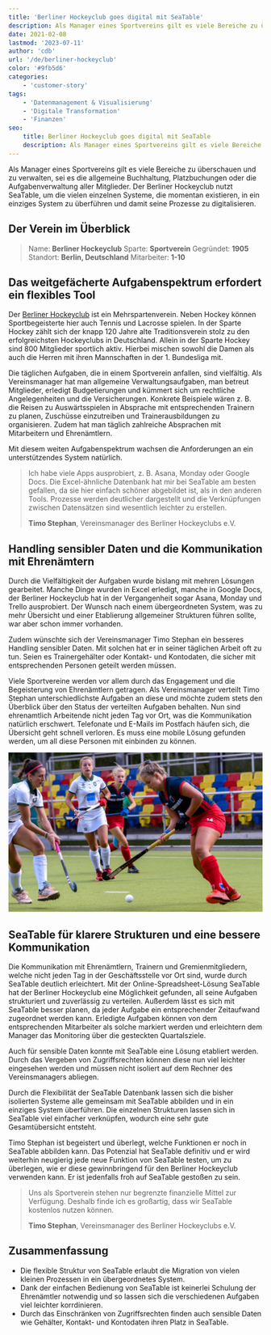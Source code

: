 ```yaml
---
title: 'Berliner Hockeyclub goes digital mit SeaTable'
description: Als Manager eines Sportvereins gilt es viele Bereiche zu überschauen und zu verwalten, sei es die allgemeine Buchhaltung, Platzbuchungen oder die Aufgabenverwaltung aller Mitglieder. Der Berliner Hockeyclub nutzt SeaTable, um die vielen einzelnen Systeme, die momentan existieren, in ein einziges System zu überführen und damit seine Prozesse zu digitalisieren.
date: 2021-02-08
lastmod: '2023-07-11'
author: 'cdb'
url: '/de/berliner-hockeyclub'
color: '#9fb5d6'
categories:
    - 'customer-story'
tags:
    - 'Datenmanagement & Visualisierung'
    - 'Digitale Transformation'
    - 'Finanzen'
seo:
    title: Berliner Hockeyclub goes digital mit SeaTable
    description: Als Manager eines Sportvereins gilt es viele Bereiche zu überschauen und zu verwalten, sei es die allgemeine Buchhaltung, Platzbuchungen oder die Aufgabenverwaltung aller Mitglieder. Der Berliner Hockeyclub nutzt SeaTable, um die vielen einzelnen Systeme, die momentan existieren, in ein einziges System zu überführen und damit seine Prozesse zu digitalisieren.
---
```


Als Manager eines Sportvereins gilt es viele Bereiche zu überschauen und zu verwalten, sei es die allgemeine Buchhaltung, Platzbuchungen oder die Aufgabenverwaltung aller Mitglieder. Der Berliner Hockeyclub nutzt SeaTable, um die vielen einzelnen Systeme, die momentan existieren, in ein einziges System zu überführen und damit seine Prozesse zu digitalisieren.

## Der Verein im Überblick

> Name: **Berliner Hockeyclub**
> Sparte: **Sportverein**
> Gegründet: **1905**
> Standort: **Berlin, Deutschland**
> Mitarbeiter: **1-10**

## Das weitgefächerte Aufgabenspektrum erfordert ein flexibles Tool

Der [Berliner Hockeyclub](https://www.berlinerhc.de/) ist ein Mehrspartenverein. Neben Hockey können Sportbegeisterte hier auch Tennis und Lacrosse spielen. In der Sparte Hockey zählt sich der knapp 120 Jahre alte Traditionsverein stolz zu den erfolgreichsten Hockeyclubs in Deutschland. Allein in der Sparte Hockey sind 800 Mitglieder sportlich aktiv. Hierbei mischen sowohl die Damen als auch die Herren mit ihren Mannschaften in der 1. Bundesliga mit.

Die täglichen Aufgaben, die in einem Sportverein anfallen, sind vielfältig. Als Vereinsmanager hat man allgemeine Verwaltungsaufgaben, man betreut Mitglieder, erledigt Budgetierungen und kümmert sich um rechtliche Angelegenheiten und die Versicherungen. Konkrete Beispiele wären z. B. die Reisen zu Auswärtsspielen in Absprache mit entsprechenden Trainern zu planen, Zuschüsse einzutreiben und Trainerausbildungen zu organisieren. Zudem hat man täglich zahlreiche Absprachen mit Mitarbeitern und Ehrenämtlern.

Mit diesem weiten Aufgabenspektrum wachsen die Anforderungen an ein unterstützendes System natürlich.

> Ich habe viele Apps ausprobiert, z. B. Asana, Monday oder Google Docs. Die Excel-ähnliche Datenbank hat mir bei SeaTable am besten gefallen, da sie hier einfach schöner abgebildet ist, als in den anderen Tools. Prozesse werden deutlicher dargestellt und die Verknüpfungen zwischen Datensätzen sind wesentlich leichter zu erstellen.
>
> **Timo Stephan**, Vereinsmanager des Berliner Hockeyclubs e.V.

## Handling sensibler Daten und die Kommunikation mit Ehrenämtern

Durch die Vielfältigkeit der Aufgaben wurde bislang mit mehren Lösungen gearbeitet. Manche Dinge wurden in Excel erledigt, manche in Google Docs, der Berliner Hockeyclub hat in der Vergangenheit sogar Asana, Monday und Trello ausprobiert. Der Wunsch nach einem übergeordneten System, was zu mehr Übersicht und einer Etablierung allgemeiner Strukturen führen sollte, war aber schon immer vorhanden.

Zudem wünschte sich der Vereinsmanager Timo Stephan ein besseres Handling sensibler Daten. Mit solchen hat er in seiner täglichen Arbeit oft zu tun. Seien es Trainergehälter oder Kontakt- und Kontodaten, die sicher mit entsprechenden Personen geteilt werden müssen.

Viele Sportvereine werden vor allem durch das Engagement und die Begeisterung von Ehrenämtlern getragen. Als Vereinsmanager verteilt Timo Stephan unterschiedlichste Aufgaben an diese und möchte zudem stets den Überblick über den Status der verteilten Aufgaben behalten. Nun sind ehrenamtlich Arbeitende nicht jeden Tag vor Ort, was die Kommunikation natürlich erschwert. Telefonate und E-Mails im Postfach häufen sich, die Übersicht geht schnell verloren. Es muss eine mobile Lösung gefunden werden, um all diese Personen mit einbinden zu können.

![Digitalisierung eines Sportvereins mit SeaTable](berliner-hockeyclub-goes-digital.jpg)

## SeaTable für klarere Strukturen und eine bessere Kommunikation

Die Kommunikation mit Ehrenämtlern, Trainern und Gremienmitgliedern, welche nicht jeden Tag in der Geschäftsstelle vor Ort sind, wurde durch SeaTable deutlich erleichtert. Mit der Online-Spreadsheet-Lösung SeaTable hat der Berliner Hockeyclub eine Möglichkeit gefunden, all seine Aufgaben strukturiert und zuverlässig zu verteilen. Außerdem lässt es sich mit SeaTable besser planen, da jeder Aufgabe ein entsprechender Zeitaufwand zugeordnet werden kann. Erledigte Aufgaben können von dem entsprechenden Mitarbeiter als solche markiert werden und erleichtern dem Manager das Monitoring über die gesteckten Quartalsziele.

Auch für sensible Daten konnte mit SeaTable eine Lösung etabliert werden. Durch das Vergeben von Zugriffsrechten können diese nun viel leichter eingesehen werden und müssen nicht isoliert auf dem Rechner des Vereinsmanagers abliegen.

Durch die Flexibilität der SeaTable Datenbank lassen sich die bisher isolierten Systeme alle gemeinsam mit SeaTable abbilden und in ein einziges System überführen. Die einzelnen Strukturen lassen sich in SeaTable viel einfacher verknüpfen, wodurch eine sehr gute Gesamtübersicht entsteht.

Timo Stephan ist begeistert und überlegt, welche Funktionen er noch in SeaTable abbilden kann. Das Potenzial hat SeaTable definitiv und er wird weiterhin neugierig jede neue Funktion von SeaTable testen, um zu überlegen, wie er diese gewinnbringend für den Berliner Hockeyclub verwenden kann. Er ist jedenfalls froh auf SeaTable gestoßen zu sein.

> Uns als Sportverein stehen nur begrenzte finanzielle Mittel zur Verfügung. Deshalb finde ich es großartig, dass wir SeaTable kostenlos nutzen können.
>
> **Timo Stephan**, Vereinsmanager des Berliner Hockeyclubs e.V.

## Zusammenfassung

- Die flexible Struktur von SeaTable erlaubt die Migration von vielen kleinen Prozessen in ein übergeordnetes System.
- Dank der einfachen Bedienung von SeaTable ist keinerlei Schulung der Ehrenämtler notwendig und so lassen sich die verschiedenen Aufgaben viel leichter korrdinieren.
- Durch das Einschränken von Zugriffsrechten finden auch sensible Daten wie Gehälter, Kontakt- und Kontodaten ihren Platz in SeaTable.
